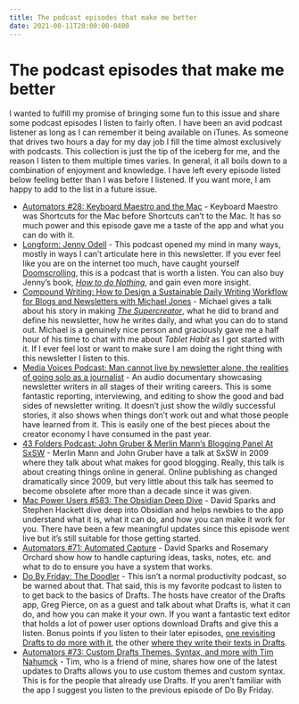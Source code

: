 ```yaml
---
title: The podcast episodes that make me better
date: 2021-08-11T20:00:00-0400
---
```

# The podcast episodes that make me better

I wanted to fulfill my promise of bringing some fun to this issue and share some podcast episodes I listen to fairly often. I have been an avid podcast listener as long as I can remember it being available on iTunes. As someone that drives two hours a day for my day job I fill the time almost exclusively with podcasts. This collection is just the tip of the iceberg for me, and the reason I listen to them multiple times varies. In general, it all boils down to a combination of enjoyment and knowledge. I have left every episode listed below feeling better than I was before I listened. If you want more, I am happy to add to the list in a future issue.

*   [Automators #28: Keyboard Maestro and the Mac](https://www.relay.fm/automators/28) - Keyboard Maestro was Shortcuts for the Mac before Shortcuts can’t to the Mac. It has so much power and this episode gave me a taste of the app and what you can do with it.
*   [Longform: Jenny Odell](https://longform.org/posts/longform-podcast-352-jenny-odell) - This podcast opened my mind in many ways, mostly in ways I can’t articulate here in this newsletter. If you ever feel like you are on the internet too much, have caught yourself [Doomscrolling](https://www.wired.com/story/stop-doomscrolling/), this is a podcast that is worth a listen. You can also buy Jenny’s book, _[How to do Nothing](https://www.penguinrandomhouse.com/books/600671/how-to-do-nothing-by-jenny-odell/9781612197494/)_, and gain even more insight.
*   [Compound Writing: How to Design a Sustainable Daily Writing Workflow for Blogs and Newsletters with Michael Jones](https://www.youtube.com/watch?v=Uqg8zzZAWD0) - Michael gives a talk about his story in making _[The Supercreator](https://www.thesupercreator.com/)_, what he did to brand and define his newsletter, how he writes daily, and what you can do to stand out. Michael is a genuinely nice person and graciously gave me a half hour of his time to chat with me about _Tablet Habit_ as I got started with it. If I ever feel lost or want to make sure I am doing the right thing with this newsletter I listen to this.
*   [Media Voices Podcast: Man cannot live by newsletter alone, the realities of going solo as a journalist](https://voices.media/man-cannot-live-newsletter-alone-realities-going-solo-journalist/) - An audio documentary showcasing newsletter writers in all stages of their writing careers. This is some fantastic reporting, interviewing, and editing to show the good and bad sides of newsletter writing. It doesn’t just show the wildly successful stories, it also shows when things don’t work out and what those people have learned from it. This is easily one of the best pieces about the creator economy I have consumed in the past year.
*   [43 Folders Podcast: John Gruber & Merlin Mann’s Blogging Panel At SxSW](https://www.43folders.com/2009/03/25/blogs-turbocharged) - Merlin Mann and John Gruber have a talk at SxSW in 2009 where they talk about what makes for good blogging. Really, this talk is about creating things online in general. Online publishing as changed dramatically since 2009, but very little about this talk has seemed to become obsolete after more than a decade since it was given.
*   [Mac Power Users #583: The Obsidian Deep Dive](https://www.relay.fm/mpu/583) \- David Sparks and Stephen Hackett dive deep into Obsidian and helps newbies to the app understand what it is, what it can do, and how you can make it work for you. There have been a few meaningful updates since this episode went live but it’s still suitable for those getting started.
*   [Automators #71: Automated Capture](https://www.relay.fm/automators/71) - David Sparks and Rosemary Orchard show how to handle capturing ideas, tasks, notes, etc. and what to do to ensure you have a system that works.
*   [Do By Friday: The Doodler](https://dobyfriday.com/episodes/79) - This isn’t a normal productivity podcast, so be warned about that. That said, this is my favorite podcast to listen to to get back to the basics of Drafts. The hosts have creator of the Drafts app, Greg Pierce, on as a guest and talk about what Drafts is, what it can do, and how you can make it your own. If you want a fantastic text editor that holds a lot of power user options download Drafts and give this a listen. Bonus points if you listen to their later episodes, [one revisiting Drafts to do more with it](https://dobyfriday.com/episodes/171), the other [where they write their texts in Drafts](https://dobyfriday.com/episodes/133).
*   [Automators #73: Custom Drafts Themes, Syntax, and more with Tim Nahumck](https://www.relay.fm/automators/73) - Tim, who is a friend of mine, shares how one of the latest updates to Drafts allows you to use custom themes and custom syntax. This is for the people that already use Drafts. If you aren’t familiar with the app I suggest you listen to the previous episode of Do By Friday.